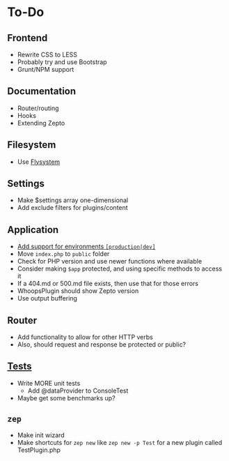 To-Do
====

## Frontend
- Rewrite CSS to LESS
- Probably try and use Bootstrap
- Grunt/NPM support

## Documentation
- Router/routing
- Hooks
- Extending Zepto

## Filesystem
- Use [Flysystem](http://flysystem.thephpleague.com/)

## Settings
- Make $settings array one-dimensional
- Add exclude filters for plugins/content

## Application
- [Add support for environments ``[production|dev]``](https://github.com/hassankhan/Zepto/issues/4)
- Move ``index.php`` to ``public`` folder
- Check for PHP version and use newer functions where available
- Consider making ``$app`` protected, and using specific methods to access it
- If a 404.md or 500.md file exists, then use that for those errors
- WhoopsPlugin should show Zepto version
- Use output buffering

## Router
- Add functionality to allow for other HTTP verbs
- Also, should request and response be protected or public?

## [Tests](https://github.com/hassankhan/Zepto/issues?milestone=1&state=open)
- Write MORE unit tests
    - Add @dataProvider to ConsoleTest
- Maybe get some benchmarks up?

## ``zep``
- Make init wizard
- Make shortcuts for ``zep new`` like ``zep new -p Test`` for a new plugin called TestPlugin.php
